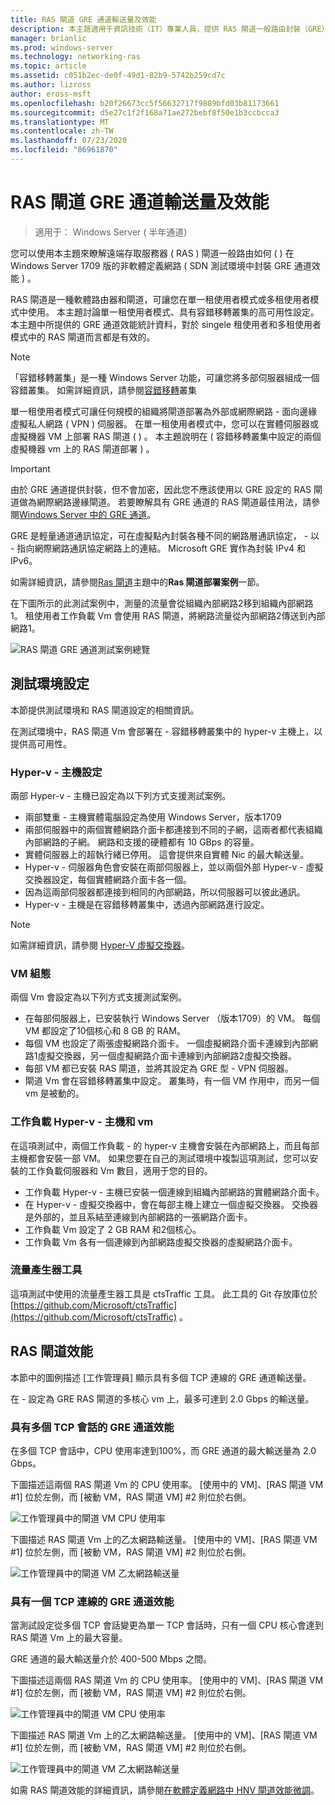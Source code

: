 ```yaml
---
title: RAS 閘道 GRE 通道輸送量及效能
description: 本主題適用于資訊技術（IT）專業人員，提供 RAS 閘道一般路由封裝（GRE）通道的輸送量效能資訊。
manager: brianlic
ms.prod: windows-server
ms.technology: networking-ras
ms.topic: article
ms.assetid: c051b2ec-de0f-49d1-82b9-5742b259cd7c
ms.author: lizross
author: eross-msft
ms.openlocfilehash: b20f26673cc5f56632717f9889bfd03b81173661
ms.sourcegitcommit: d5e27c1f2f168a71ae272bebf8f50e1b3ccbcca3
ms.translationtype: MT
ms.contentlocale: zh-TW
ms.lasthandoff: 07/23/2020
ms.locfileid: "86961870"
---
```

# <a name="ras-gateway-gre-tunnel-throughput-and-performance"></a>RAS 閘道 GRE 通道輸送量及效能

>適用于： Windows Server \( 半年通道\)

您可以使用本主題來瞭解遠端存取服務器 \( RAS \) 閘道一般路由如何 \( \) 在 Windows Server 1709 版的非軟體定義網路 \( SDN 測試環境中封裝 GRE 通道效能 \) 。

RAS 閘道是一種軟體路由器和閘道，可讓您在單一租使用者模式或多租使用者模式中使用。 本主題討論單一租使用者模式、具有容錯移轉叢集的高可用性設定。 本主題中所提供的 GRE 通道效能統計資料，對於 singele 租使用者和多租使用者模式中的 RAS 閘道而言都是有效的。

>[!NOTE]
>「容錯移轉叢集」是一種 Windows Server 功能，可讓您將多部伺服器組成一個容錯叢集。 如需詳細資訊，請參閱[容錯移轉](../../../failover-clustering/failover-clustering-overview.md)叢集

單一租使用者模式可讓任何規模的組織將閘道部署為外部或網際網路 \- 面向邊緣虛擬私人網路 \( VPN \) 伺服器。 在單一租使用者模式中，您可以在實體伺服器或虛擬機器 VM 上部署 RAS 閘道 \( \) 。 本主題說明在 \( 容錯移轉叢集中設定的兩個虛擬機器 vm 上的 RAS 閘道部署 \) 。

>[!IMPORTANT]
>由於 GRE 通道提供封裝，但不會加密，因此您不應該使用以 GRE 設定的 RAS 閘道做為網際網路邊緣閘道。 若要瞭解具有 GRE 通道的 RAS 閘道最佳用法，請參閱[Windows Server 中的 GRE 通道](gre-tunneling-windows-server.md)。

GRE 是輕量通道通訊協定，可在虛擬點內封裝各種不同的網路層通訊協定， \- 以 \- 指向網際網路通訊協定網路上的連結。 Microsoft GRE 實作為封裝 IPv4 和 IPv6。

如需詳細資訊，請參閱[Ras 閘道](./ras-gateway.md#bkmk_deploy)主題中的**Ras 閘道部署案例**一節。 

在下圖所示的此測試案例中，測量的流量會從組織內部網路2移到組織內部網路1。 租使用者工作負載 Vm 會使用 RAS 閘道，將網路流量從內部網路2傳送到內部網路1。

![RAS 閘道 GRE 通道測試案例總覽](../../media/GRE-Tunnel-Perf/Gre-Infrastructure.jpg)

## <a name="test-environment-configuration"></a>測試環境設定

本節提供測試環境和 RAS 閘道設定的相關資訊。

在測試環境中，RAS 閘道 Vm 會部署在 \- 容錯移轉叢集中的 hyper-v 主機上，以提供高可用性。

### <a name="hyper-v-host-configuration"></a>Hyper-v \- 主機設定

兩部 Hyper-v \- 主機已設定為以下列方式支援測試案例。 

- 兩部雙重 \- 主機實體電腦設定為使用 Windows Server，版本1709
- 兩部伺服器中的兩個實體網路介面卡都連接到不同的子網，這兩者都代表組織內部網路的子網。 網路和支援的硬體都有 10 GBps 的容量。
- 實體伺服器上的超執行緒已停用。 這會提供來自實體 Nic 的最大輸送量。
- Hyper-v \- 伺服器角色會安裝在兩部伺服器上，並以兩個外部 Hyper-v \- 虛擬交換器設定，每個實體網路介面卡各一個。
- 因為這兩部伺服器都連接到相同的內部網路，所以伺服器可以彼此通訊。
- Hyper-v \- 主機是在容錯移轉叢集中，透過內部網路進行設定。 

>[!NOTE]
>如需詳細資訊，請參閱 [Hyper-V 虛擬交換器](../../../virtualization/hyper-v-virtual-switch/hyper-v-virtual-switch.md)。

### <a name="vm-configuration"></a>VM 組態

兩個 Vm 會設定為以下列方式支援測試案例。

- 在每部伺服器上，已安裝執行 Windows Server （版本1709）的 VM。 每個 VM 都設定了10個核心和 8 GB 的 RAM。
- 每個 VM 也設定了兩張虛擬網路介面卡。 一個虛擬網路介面卡連線到內部網路1虛擬交換器，另一個虛擬網路介面卡連線到內部網路2虛擬交換器。
- 每部 VM 都已安裝 RAS 閘道，並將其設定為 GRE 型 \- VPN 伺服器。
- 閘道 Vm 會在容錯移轉叢集中設定。 叢集時，有一個 VM 作用中，而另一個 vm 是被動的。

### <a name="workload-hyper-v-hosts-and-vms"></a>工作負載 Hyper-v \- 主機和 vm

在這項測試中，兩個工作負載 \- 的 hyper-v 主機會安裝在內部網路上，而且每部主機都會安裝一部 VM。 如果您要在自己的測試環境中複製這項測試，您可以安裝的工作負載伺服器和 Vm 數目，適用于您的目的。

- 工作負載 Hyper-v \- 主機已安裝一個連線到組織內部網路的實體網路介面卡。
- 在 Hyper-v \- 虛擬交換器中，會在每部主機上建立一個虛擬交換器。 交換器是外部的，並且系結至連線到內部網路的一張網路介面卡。
- 工作負載 Vm 設定了 2 GB RAM 和2個核心。
- 工作負載 Vm 各有一個連線到內部網路虛擬交換器的虛擬網路介面卡。

### <a name="traffic-generator-tool"></a>流量產生器工具

這項測試中使用的流量產生器工具是 ctsTraffic 工具。 此工具的 Git 存放庫位於 [https://github.com/Microsoft/ctsTraffic](https://github.com/Microsoft/ctsTraffic) 。

## <a name="ras-gateway-performance"></a>RAS 閘道效能

本節中的圖例描述 [工作管理員] 顯示具有多個 TCP 連線的 GRE 通道輸送量。

在 \- 設定為 GRE RAS 閘道的多核心 vm 上，最多可達到 2.0 Gbps 的輸送量。

### <a name="gre-tunnel-performance-with-multiple-tcp-sessions"></a>具有多個 TCP 會話的 GRE 通道效能

在多個 TCP 會話中，CPU 使用率達到100%，而 GRE 通道的最大輸送量為 2.0 Gbps。

下圖描述這兩個 RAS 閘道 Vm 的 CPU 使用率。 [使用中的 VM]、[RAS 閘道 VM #1] 位於左側，而 [被動 VM，RAS 閘道 VM] #2 則位於右側。

![工作管理員中的閘道 VM CPU 使用率](../../media/GRE-Tunnel-Perf/Gre-Tunnel-01.jpg)

下圖描述 RAS 閘道 Vm 上的乙太網路輸送量。 [使用中的 VM]、[RAS 閘道 VM #1] 位於左側，而 [被動 VM，RAS 閘道 VM] #2 則位於右側。

![工作管理員中的閘道 VM 乙太網路輸送量](../../media/GRE-Tunnel-Perf/Gre-Tunnel-02.jpg)


### <a name="gre-tunnel-performance-with-one-tcp-connection"></a>具有一個 TCP 連線的 GRE 通道效能

當測試設定從多個 TCP 會話變更為單一 TCP 會話時，只有一個 CPU 核心會達到 RAS 閘道 Vm 上的最大容量。

GRE 通道的最大輸送量介於 400-500 Mbps 之間。

下圖描述這兩個 RAS 閘道 Vm 的 CPU 使用率。 [使用中的 VM]、[RAS 閘道 VM #1] 位於左側，而 [被動 VM，RAS 閘道 VM] #2 則位於右側。

![工作管理員中的閘道 VM CPU 使用率](../../media/GRE-Tunnel-Perf/Gre-Tunnel-03.jpg)


下圖描述 RAS 閘道 Vm 上的乙太網路輸送量。 [使用中的 VM]、[RAS 閘道 VM #1] 位於左側，而 [被動 VM，RAS 閘道 VM] #2 則位於右側。

![工作管理員中的閘道 VM 乙太網路輸送量](../../media/GRE-Tunnel-Perf/Gre-Tunnel-04.jpg)

如需 RAS 閘道效能的詳細資訊，請參閱[在軟體定義網路中 HNV 閘道效能微調](../../../administration/performance-tuning/subsystem/software-defined-networking/hnv-gateway-performance.md)。
